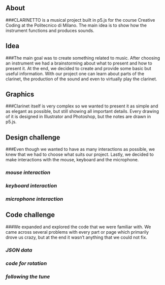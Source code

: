 ## **About**

###CLARINETTO is a musical project built in p5.js for the course Creative Coding at the Politecnico di Milano. The main idea is to show how the instrument functions and produces sounds.

## **Idea**

###The main goal was to create something related to music. After choosing an instrument we had a brainstorming about what to present and how to present it. At the end, we decided to create and provide some basic but useful information. With our project one can learn about parts of the clarinet, the production of the sound and even to virtually play the clarinet.

## **Graphics**

###Clarinet itself is very complex so we wanted to present it as simple and as elegant as possible, but still showing all important details. Every drawing of it is designed in Illustrator and Photoshop, but the notes are drawn in p5.js. 

## **Design challenge**

###Even though we wanted to have as many interactions as possible, we knew that we had to choose what suits our project. Lastly, we decided to make interactions with the mouse, keyboard and the microphone. 

### *mouse interaction*  

### *keyboard interaction*

### *microphone interaction*

## **Code challenge**

###We expanded and explored the code that we were familiar with. We came across several problems with every part or page which primarily drove us crazy, but at the end it wasn’t anything that we could not fix.

### *JSON data*

### *code for rotation*

### *following the tune*


